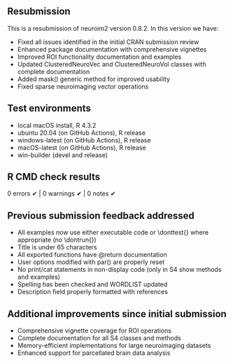 ## Resubmission
This is a resubmission of neuroim2 version 0.8.2. In this version we have:

* Fixed all issues identified in the initial CRAN submission review
* Enhanced package documentation with comprehensive vignettes
* Improved ROI functionality documentation and examples
* Updated ClusteredNeuroVec and ClusteredNeuroVol classes with complete documentation
* Added mask() generic method for improved usability
* Fixed sparse neuroimaging vector operations

## Test environments
* local macOS install, R 4.3.2
* ubuntu 20.04 (on GitHub Actions), R release
* windows-latest (on GitHub Actions), R release
* macOS-latest (on GitHub Actions), R release
* win-builder (devel and release)

## R CMD check results

0 errors ✔ | 0 warnings ✔ | 0 notes ✔

## Previous submission feedback addressed

* All examples now use either executable code or \donttest{} where appropriate (no \dontrun{})
* Title is under 65 characters
* All exported functions have @return documentation
* User options modified with par() are properly reset
* No print/cat statements in non-display code (only in S4 show methods and examples)
* Spelling has been checked and WORDLIST updated
* Description field properly formatted with references

## Additional improvements since initial submission

* Comprehensive vignette coverage for ROI operations
* Complete documentation for all S4 classes and methods
* Memory-efficient implementations for large neuroimaging datasets
* Enhanced support for parcellated brain data analysis